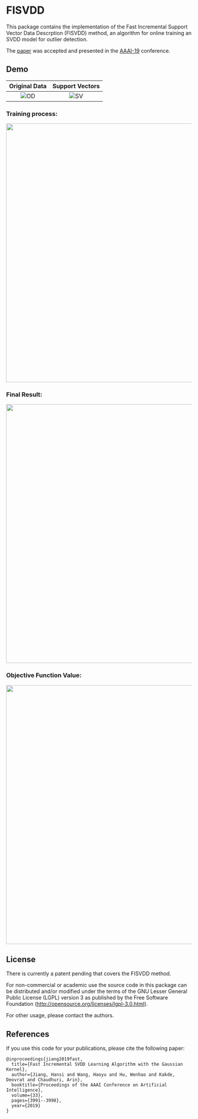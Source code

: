 # FISVDD
This package contains the implementation of the Fast Incremental Support Vector Data Descrption (FISVDD) method, an algorithm for online training an SVDD model for outlier detection.

The [paper](https://aaai.org/ojs/index.php/AAAI/article/view/4291) was accepted and presented in the [AAAI-19](https://aaai.org/Conferences/AAAI-19/) conference.

## Demo
Original Data              |  Support Vectors        
:-------------------------:|:-------------------------:
![OD](https://github.com/hs-jiang/FISVDD/blob/master/FISVDD_demo/original_data.png)  |  ![SV](https://github.com/hs-jiang/FISVDD/blob/master/FISVDD_demo/support_vectors.png)



### Training process:
<img src="https://github.com/hs-jiang/FISVDD/blob/master/FISVDD_demo/FISVDD_demo.gif" width="700">

### Final Result:
<img src="https://github.com/hs-jiang/FISVDD/blob/master/FISVDD_demo/final_result.png" width="700">

### Objective Function Value:
<img src="https://github.com/hs-jiang/FISVDD/blob/master/FISVDD_demo/obv.png" width="700">


## License
There is currently a patent pending that covers the FISVDD method. 

For non-commercial or academic use the source code in this package can be distributed and/or modified under the terms of the GNU Lesser General Public License (LGPL) version 3 as published by the Free Software Foundation (http://opensource.org/licenses/lgpl-3.0.html). 

For other usage, please contact the authors. 

## References
If you use this code for your publications, please cite the following paper:

```
@inproceedings{jiang2019fast,
  title={Fast Incremental SVDD Learning Algorithm with the Gaussian Kernel},
  author={Jiang, Hansi and Wang, Haoyu and Hu, Wenhao and Kakde, Deovrat and Chaudhuri, Arin},
  booktitle={Proceedings of the AAAI Conference on Artificial Intelligence},
  volume={33},
  pages={3991--3998},
  year={2019}
}
